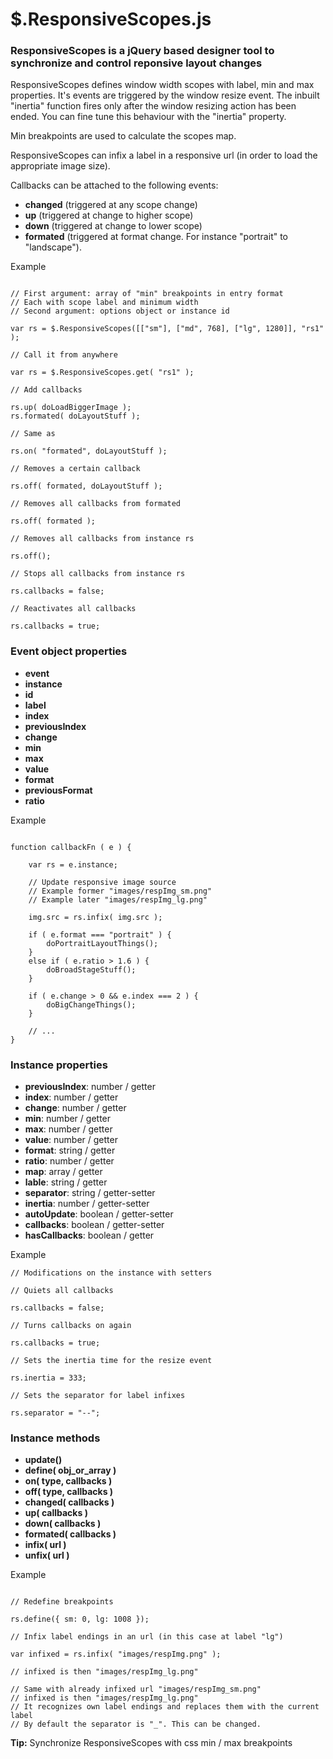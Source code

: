 # $.ResponsiveScopes.js

### ResponsiveScopes is a jQuery based designer tool to synchronize and control reponsive layout changes

ResponsiveScopes defines window width scopes with label, min and max properties. It's events are triggered by the window resize event. The inbuilt "inertia" function fires only after the window resizing action has been ended. You can fine tune this behaviour with the "inertia" property.

Min breakpoints are used to calculate the scopes map.

ResponsiveScopes can infix a label in a responsive url (in order to load the appropriate image size).

Callbacks can be attached to the following events: 


- **changed** (triggered at any scope change)
- **up**  (triggered at change to higher scope)
- **down** (triggered at change to lower scope)
- **formated** (triggered at format change. For instance "portrait" to "landscape").


Example

```

// First argument: array of "min" breakpoints in entry format
// Each with scope label and minimum width
// Second argument: options object or instance id

var rs = $.ResponsiveScopes([["sm"], ["md", 768], ["lg", 1280]], "rs1" );

// Call it from anywhere

var rs = $.ResponsiveScopes.get( "rs1" );

// Add callbacks

rs.up( doLoadBiggerImage );
rs.formated( doLayoutStuff );

// Same as

rs.on( "formated", doLayoutStuff );

// Removes a certain callback

rs.off( formated, doLayoutStuff );

// Removes all callbacks from formated

rs.off( formated );

// Removes all callbacks from instance rs

rs.off();

// Stops all callbacks from instance rs

rs.callbacks = false;

// Reactivates all callbacks

rs.callbacks = true;

```

### Event object properties

- **event**
- **instance**
- **id**
- **label**
- **index**
- **previousIndex**
- **change**
- **min**
- **max**
- **value**
- **format**
- **previousFormat**
- **ratio**


Example

```

function callbackFn ( e ) {
    
    var rs = e.instance;
    
    // Update responsive image source
    // Example former "images/respImg_sm.png"
    // Example later "images/respImg_lg.png"
    
    img.src = rs.infix( img.src );
    
    if ( e.format === "portrait" ) {
        doPortraitLayoutThings();
    }
    else if ( e.ratio > 1.6 ) {
        doBroadStageStuff();
    }
    
    if ( e.change > 0 && e.index === 2 ) {
        doBigChangeThings();
    }
    
    // ...
}

```

### Instance properties

- **previousIndex**:  number / getter
- **index**:  number / getter
- **change**:  number / getter
- **min**:  number / getter
- **max**:  number / getter
- **value**:  number / getter
- **format**: string / getter
- **ratio**: number / getter
- **map**:  array / getter
- **lable**:  string / getter
- **separator**:  string / getter-setter
- **inertia**:  number / getter-setter
- **autoUpdate**:  boolean / getter-setter
- **callbacks**:  boolean / getter-setter
- **hasCallbacks**:  boolean / getter


Example

```
// Modifications on the instance with setters

// Quiets all callbacks

rs.callbacks = false;

// Turns callbacks on again

rs.callbacks = true;

// Sets the inertia time for the resize event

rs.inertia = 333;

// Sets the separator for label infixes

rs.separator = "--";

```

### Instance methods

- **update()**
- **define( obj_or_array )**
- **on( type, callbacks )**
- **off( type, callbacks )**
- **changed( callbacks )**
- **up( callbacks )**
- **down( callbacks )**
- **formated( callbacks )**
- **infix( url )**
- **unfix( url )**


Example

```

// Redefine breakpoints

rs.define({ sm: 0, lg: 1008 });

// Infix label endings in an url (in this case at label "lg")

var infixed = rs.infix( "images/respImg.png" );

// infixed is then "images/respImg_lg.png"

// Same with already infixed url "images/respImg_sm.png"
// infixed is then "images/respImg_lg.png"
// It recognizes own label endings and replaces them with the current label
// By default the separator is "_". This can be changed.

```

**Tip:** Synchronize ResponsiveScopes with css min / max breakpoints